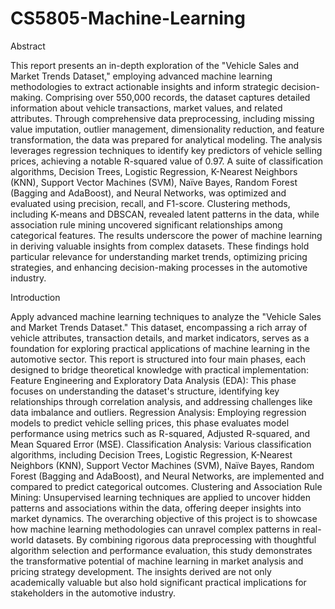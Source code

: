# CS5805-Machine-Learning
Abstract

This report presents an in-depth exploration of the "Vehicle Sales and Market Trends Dataset," employing advanced machine learning methodologies to extract actionable insights and inform strategic decision-making. Comprising over 550,000 records, the dataset captures detailed information about vehicle transactions, market values, and related attributes. Through comprehensive data preprocessing, including missing value imputation, outlier management, dimensionality reduction, and feature transformation, the data was prepared for analytical modeling.
The analysis leverages regression techniques to identify key predictors of vehicle selling prices, achieving a notable R-squared value of 0.97. A suite of classification algorithms, Decision Trees, Logistic Regression, K-Nearest Neighbors (KNN), Support Vector Machines (SVM), Naïve Bayes, Random Forest (Bagging and AdaBoost), and Neural Networks, was optimized and evaluated using precision, recall, and F1-score. Clustering methods, including K-means and DBSCAN, revealed latent patterns in the data, while association rule mining uncovered significant relationships among categorical features.
The results underscore the power of machine learning in deriving valuable insights from complex datasets. These findings hold particular relevance for understanding market trends, optimizing pricing strategies, and enhancing decision-making processes in the automotive industry.

Introduction

Apply advanced machine learning techniques to analyze the "Vehicle Sales and Market Trends Dataset." This dataset, encompassing a rich array of vehicle attributes, transaction details, and market indicators, serves as a foundation for exploring practical applications of machine learning in the automotive sector.
This report is structured into four main phases, each designed to bridge theoretical knowledge with practical implementation:
Feature Engineering and Exploratory Data Analysis (EDA): This phase focuses on understanding the dataset's structure, identifying key relationships through correlation analysis, and addressing challenges like data imbalance and outliers.
Regression Analysis: Employing regression models to predict vehicle selling prices, this phase evaluates model performance using metrics such as R-squared, Adjusted R-squared, and Mean Squared Error (MSE).
Classification Analysis: Various classification algorithms, including Decision Trees, Logistic Regression, K-Nearest Neighbors (KNN), Support Vector Machines (SVM), Naïve Bayes, Random Forest (Bagging and AdaBoost), and Neural Networks, are implemented and compared to predict categorical outcomes.
Clustering and Association Rule Mining: Unsupervised learning techniques are applied to uncover hidden patterns and associations within the data, offering deeper insights into market dynamics.
The overarching objective of this project is to showcase how machine learning methodologies can unravel complex patterns in real-world datasets. By combining rigorous data preprocessing with thoughtful algorithm selection and performance evaluation, this study demonstrates the transformative potential of machine learning in market analysis and pricing strategy development. The insights derived are not only academically valuable but also hold significant practical implications for stakeholders in the automotive industry.

